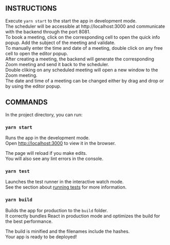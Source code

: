 ## INSTRUCTIONS
Execute `yarn start` to the start the app in development mode.\
The scheduler will be accessible at http://localhost:3000 and communicate with the backend through the port 8081. \
To book a meeting, click on the corresponding cell to open the quick info popup. Add the subject of the meeting and validate.\
To manually enter the time and date of a meeting, double click on any free cell to open the editor popup.\
After creating a meeting, the backend will generate the corresponding Zoom meeting and send it back to the scheduler.\
Double cliking on any scheduled meeting will open a new window to the Zoom meeting.\
The date and time of a meeting can be changed either by drag and drop or by using the editor popup.


## COMMANDS

In the project directory, you can run:

### `yarn start`

Runs the app in the development mode.\
Open [http://localhost:3000](http://localhost:3000) to view it in the browser.

The page will reload if you make edits.\
You will also see any lint errors in the console.

### `yarn test`

Launches the test runner in the interactive watch mode.\
See the section about [running tests](https://facebook.github.io/create-react-app/docs/running-tests) for more information.

### `yarn build`

Builds the app for production to the `build` folder.\
It correctly bundles React in production mode and optimizes the build for the best performance.

The build is minified and the filenames include the hashes.\
Your app is ready to be deployed!


